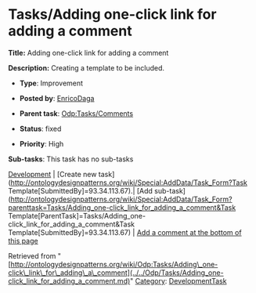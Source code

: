 #  Tasks/Adding one-click link for adding a comment


__Title:__ Adding one-click link for adding a comment


__Description:__ Creating a template to be included. 


  





* __Type__: Improvement
* __Posted by__: [EnricoDaga](../../User/EnricoDaga.md "User:EnricoDaga")
* __Parent task__: [Odp:Tasks/Comments](../../Odp/Tasks/Comments.md "Odp:Tasks/Comments")
* __Status__: fixed


* __Priority__: High




__Sub-tasks__:
This task has no sub-tasks




[Development](../../Odp/Development.md "Odp:Development") | [Create new task](http://ontologydesignpatterns.org/wiki/Special:AddData/Task_Form?Task Template[SubmittedBy]=93.34.113.67).| [Add sub-task](http://ontologydesignpatterns.org/wiki/Special:AddData/Task_Form?parenttask=Tasks/Adding_one-click_link_for_adding_a_comment&Task Template[ParentTask]=Tasks/Adding_one-click_link_for_adding_a_comment&Task Template[SubmittedBy]=93.34.113.67) | [Add a comment at the bottom of this page](../index.php@title=Odp%253AAdd_comment&target=Odp%253ATasks%252F../../Odp/Tasks/Adding_one-click_link_for_adding_a_comment.md#New_comment "http://ontologydesignpatterns.org/wiki/index.php?title=Odp:Add_comment&target=Odp:Tasks/Adding_one-click_link_for_adding_a_comment#New_comment")


Retrieved from "[http://ontologydesignpatterns.org/wiki/Odp:Tasks/Adding\_one-click\_link\_for\_adding\_a\_comment](../../Odp/Tasks/Adding_one-click_link_for_adding_a_comment.md)"
 [Category](http://ontologydesignpatterns.org/wiki/Special:Categories "Special:Categories"): [DevelopmentTask](../../Category/DevelopmentTask.md "Category:DevelopmentTask")